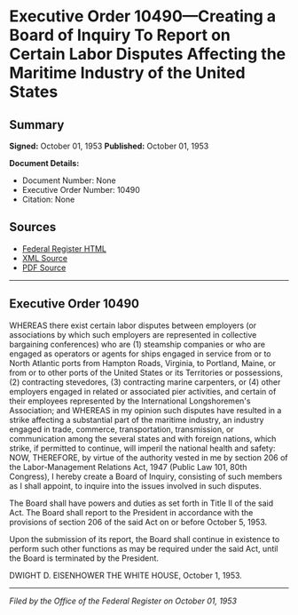 # Executive Order 10490—Creating a Board of Inquiry To Report on Certain Labor Disputes Affecting the Maritime Industry of the United States

## Summary

**Signed:** October 01, 1953
**Published:** October 01, 1953

**Document Details:**
- Document Number: None
- Executive Order Number: 10490
- Citation: None

## Sources
- [Federal Register HTML](https://www.presidency.ucsb.edu/documents/executive-order-10490-creating-board-inquiry-report-certain-labor-disputes-affecting-the)
- [XML Source](None)
- [PDF Source](None)

---

## Executive Order 10490

WHEREAS there exist certain labor disputes between employers (or associations by which such employers are represented in collective bargaining conferences) who are (1) steamship companies or who are engaged as operators or agents for ships engaged in service from or to North Atlantic ports from Hampton Roads, Virginia, to Portland, Maine, or from or to other ports of the United States or its Territories or possessions, (2) contracting stevedores, (3) contracting marine carpenters, or (4) other employers engaged in related or associated pier activities, and certain of their employees represented by the International Longshoremen's Association; and
WHEREAS in my opinion such disputes have resulted in a strike affecting a substantial part of the maritime industry, an industry engaged in trade, commerce, transportation, transmission, or communication among the several states and with foreign nations, which strike, if permitted to continue, will imperil the national health and safety:
NOW, THEREFORE, by virtue of the authority vested in me by section 206 of the Labor-Management Relations Act, 1947 (Public Law 101, 80th Congress), I hereby create a Board of Inquiry, consisting of such members as I shall appoint, to inquire into the issues involved in such disputes.

The Board shall have powers and duties as set forth in Title II of the said Act. The Board shall report to the President in accordance with the provisions of section 206 of the said Act on or before October 5, 1953.

Upon the submission of its report, the Board shall continue in existence to perform such other functions as may be required under the said Act, until the Board is terminated by the President.

DWIGHT D. EISENHOWER
THE WHITE HOUSE,
October 1, 1953.

---

*Filed by the Office of the Federal Register on October 01, 1953*

